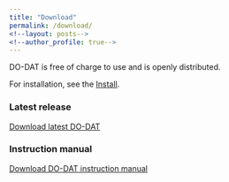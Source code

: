 ```yaml
---
title: "Download"
permalink: /download/
<!--layout: posts-->
<!--author_profile: true-->
---
```

DO-DAT is free of charge to use and is openly distributed.

For installation, see the [Install](https://do-dat.github.io/install/).

### Latest release
[Download latest DO-DAT](https://post.cdsl.kr/)

### Instruction manual
[Download DO-DAT instruction manual](https://post.cdsl.kr)
